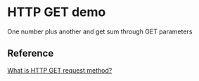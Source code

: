 # HTTP GET demo
One number plus another and get sum through GET parameters


## Reference
[What is HTTP GET request method?][1]

[1]: http://www.w3schools.com/tags/ref_httpmethods.asp "httpmethod"
